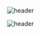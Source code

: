 ![header](https://capsule-render.vercel.app/api?type=wave&color=FEE716&height=300&section=header&text=HELLO👋&fontSize=90)

![header](https://capsule-render.vercel.app/api?type=transparent&color=FEE716&height=300&section=header&text=HELLO👋&fontSize=90)
<!--
**Jang-SoHyeon/Jang-SoHyeon** is a ✨ _special_ ✨ repository because its `README.md` (this file) appears on your GitHub profile.

Here are some ideas to get you started:

- 🔭 I’m currently working on ...
- 🌱 I’m currently learning ...
- 👯 I’m looking to collaborate on ...
- 🤔 I’m looking for help with ...
- 💬 Ask me about ...
- 📫 How to reach me: ...
- 😄 Pronouns: ...
- ⚡ Fun fact: ...
-->
